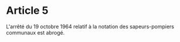 # Article 5

L'arrêté du 19 octobre 1964 relatif à la notation des sapeurs-pompiers communaux est abrogé.
